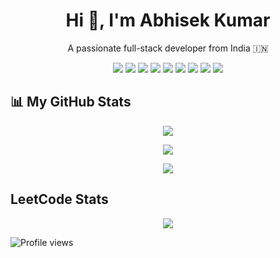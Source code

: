
<h1 align="center">Hi 👋, I'm Abhisek Kumar</h1>
<p align="center">A passionate full-stack developer from India 🇮🇳</p>

<!-- Badges for skills -->
<p align="center">
  <img src="https://img.shields.io/badge/HTML5-E34F26?style=for-the-badge&logo=html5&logoColor=white"/>
  <img src="https://img.shields.io/badge/CSS3-1572B6?style=for-the-badge&logo=css3&logoColor=white"/>
  <img src="https://img.shields.io/badge/JavaScript-yellow?style=for-the-badge&logo=javascript&logoColor=black"/>
  <img src="https://img.shields.io/badge/PHP-777BB4?style=for-the-badge&logo=php&logoColor=white"/>
  <img src="https://img.shields.io/badge/MySQL-4479A1?style=for-the-badge&logo=mysql&logoColor=white"/>
  <img src="https://img.shields.io/badge/MERN-black?style=for-the-badge&logo=react&logoColor=white"/>
  <img src="https://img.shields.io/badge/Java-ED8B00?style=for-the-badge&logo=java&logoColor=white"/>
  <img src="https://img.shields.io/badge/C-00599C?style=for-the-badge&logo=c&logoColor=white"/>
  <img src="https://img.shields.io/badge/Python-3776AB?style=for-the-badge&logo=python&logoColor=white"/>
</p>

<!-- GitHub Stats -->
<h2>📊 My GitHub Stats</h2>

<p align="center">
  <img src="https://github-readme-stats.vercel.app/api?username=AbhisekWebDev&show_icons=true&theme=radical" />
</p>
<p align="center">
  <img src="https://github-readme-streak-stats.herokuapp.com/?user=AbhisekWebDev&theme=radical" />
</p>
<p align="center">
    <img src="https://github-readme-stats.vercel.app/api/top-langs/?username=AbhisekWebDev&layout=compact&theme=radical&cache_seconds=1800" />

<!--       <img src="https://github-readme-stats.vercel.app/api/top-langs/?username=AbhisekWebDev&layout=compact&theme=radical&include_all_commits=true" /> -->
</p>

<!-- LeetCode Stats -->
<h2>LeetCode Stats</h2>
<p align="center">
  <img src="https://leetcard.jacoblin.cool/AbhisekWebDev?theme=dark&font=Source%20Sans%20Pro&ext=heatmap" />
</p>


![Profile views](https://komarev.com/ghpvc/?username=AbhisekWebDev&color=blue)
